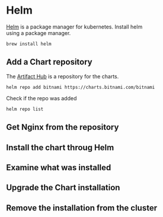 # Helm

[Helm](http://helm.sh) is a package manager for kubernetes. Install helm  
using a package manager.

``` code
brew install helm
```

## Add a Chart repository

The [Artifact Hub](https://artifacthub.io) is a repository for the charts.

``` code
helm repo add bitnami https://charts.bitnami.com/bitnami
```

Check if the repo was added

``` code
helm repo list
```

## Get Nginx from the repository

## Install the chart throug Helm

## Examine what was installed

## Upgrade the Chart installation

## Remove the installation from the cluster